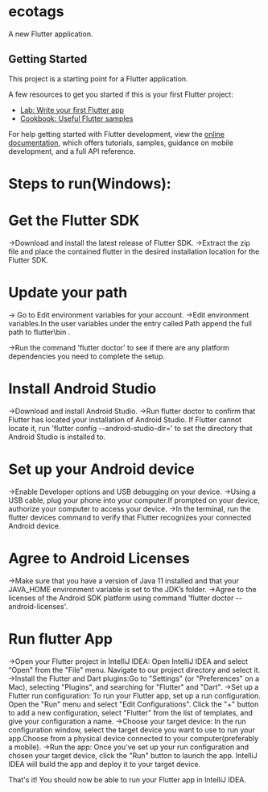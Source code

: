 # ecotags

A new Flutter application.

## Getting Started

This project is a starting point for a Flutter application.

A few resources to get you started if this is your first Flutter project:

- [Lab: Write your first Flutter app](https://docs.flutter.dev/get-started/codelab)
- [Cookbook: Useful Flutter samples](https://docs.flutter.dev/cookbook)

For help getting started with Flutter development, view the
[online documentation](https://docs.flutter.dev/), which offers tutorials,
samples, guidance on mobile development, and a full API reference.




# Steps to run(Windows):

# Get the Flutter SDK
->Download and install the latest release of  Flutter SDK.
->Extract the zip file and place the contained flutter in the desired installation location for the Flutter SDK.

# Update your path
-> Go to Edit environment variables for your account.
->Edit environment variables.In the user variables under the entry called Path append the full path to flutter\bin .


->Run the command 'flutter doctor' to see if there are any platform dependencies you need to complete the setup.

# Install Android Studio
->Download and install Android Studio. 
->Run flutter doctor to confirm that Flutter has located your installation of Android Studio. If Flutter cannot locate it, run 'flutter config --android-studio-dir=<directory>' to set the directory that Android Studio is installed to.



# Set up your Android device
->Enable Developer options and USB debugging on your device.
->Using a USB cable, plug your phone into your computer.If prompted on your device, authorize your computer to access your device.
->In the terminal, run the flutter devices command to verify that Flutter recognizes your connected Android device.

# Agree to Android Licenses
->Make sure that you have a version of Java 11 installed and that your JAVA_HOME environment variable is set to the JDK’s folder.
->Agree to the licenses of the Android SDK platform using command 'flutter doctor --android-licenses'.


# Run flutter App
->Open your Flutter project in IntelliJ IDEA: Open IntelliJ IDEA and select "Open" from the "File" menu. Navigate to our project directory and select it.
->Install the Flutter and Dart plugins:Go to "Settings" (or "Preferences" on a Mac), selecting "Plugins", and searching for "Flutter" and "Dart".
->Set up a Flutter run configuration: To run your Flutter app, set up a run configuration. Open the "Run" menu and select "Edit Configurations". Click the "+" button to add a new configuration, select "Flutter" from the list of templates, and give your configuration a name.
->Choose your target device: In the run configuration window, select the target device you want to use to run your app.Choose from a physical device connected to your computer(preferably a mobile).
->Run the app: Once you've set up your run configuration and chosen your target device, click the "Run" button to launch the app. IntelliJ IDEA will build the app and deploy it to your target device.

That's it! You should now be able to run your Flutter app in IntelliJ IDEA. 
